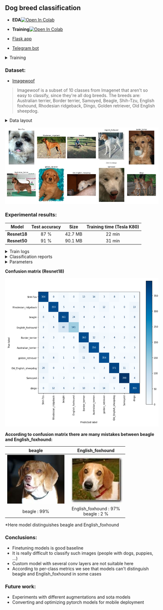 ## Dog breed classification

* **EDA**[![Open In Colab](https://colab.research.google.com/assets/colab-badge.svg)](https://colab.research.google.com/drive/1dZi19we1l71v7I2gcR8Kb4KS5wfEN-pU?usp=sharing)

* **Training**[![Open In Colab](https://colab.research.google.com/assets/colab-badge.svg)](https://colab.research.google.com/drive/19t7Z1DF7v0_HXelcu3mFrwxC5pvRTR-2?usp=sharing)

* [Flask app](flask/README.md)
* [Telegram bot](bot/README.md)

<details>
  <summary>Training</summary>



**Environment:**
```bash
https://github.com/adeshkin/classification_dogs.git 
cd classification_dogs
python3 -m venv ./venv
source venv/bin/activate
pip install -r scripts/requirements.txt
```

**Data preparation:**
```bash
cd data
bash download_data.sh
python3 prepare_data.py
```

**Training:**
```bash
cd scripts
python3 train.py /path/to/config
```
</details>


### Dataset: 
  * [Imagewoof](https://github.com/fastai/imagenette#imagewoof)
> Imagewoof is a subset of 10 classes from Imagenet that aren't so easy to classify, since they're all dog breeds. The breeds are: Australian terrier, Border terrier, Samoyed, Beagle, Shih-Tzu, English foxhound, Rhodesian ridgeback, Dingo, Golden retriever, Old English sheepdog. 

<details>
  <summary>Data layout</summary>

```
imagewoof2-160
    train
        n02086240
            ILSVRC2012_val_00000907.JPEG
            ...
        ...
        n02115641
    val
        n02086240
            ILSVRC2012_val_00002701.JPEG
            ...
        ...
        n02115641
```
</details>


![](images/classes.png)


### Experimental results:

| Model        | Test accuracy | Size    | Training time (Tesla K80) |
|--------------|:-------------:|---------|:-------------------------:|
| **Resnet18** |     87 %      | 42.7 MB |          22 min           |
| **Resnet50** |     91 %      | 90.1 MB |          31 min           |

<details>
  <summary>Train logs</summary>

![](images/train_logs.png)


</details>

<details>
  <summary>Classification reports</summary>

**Resnet18:**

![](images/report_resnet18.png)

**Resnet50:**

![](images/report_resnet50.png)

</details>

<details>
  <summary>Parameters</summary>

**data**: imagewoof2-160

**split**: 
* train: train1 - 80%, dev - 20 %
* test: val - 100%  

**# classes**: 10, **batch size**: 32,  **# epochs**: 20

**lr_scheduler.StepLR**: 
* step_size=10
* gamma=0.1

**Augmentations**: Resize(height=160, width=160), ShiftScaleRotate, HorizontalFlip, VerticalFlip, 
CoarseDropout, GaussNoise, RGBShift, RandomBrightnessContrast

<details>
  <summary>example</summary>

![](images/aug_images.png)

</details>

</details>

**Confusion matrix (Resnet18)**

![](images/conf_resnet18.png)

**According to confusion matrix there are many mistakes between beagle and English_foxhound:**

|                  beagle                  |             English_foxhound             |
|:----------------------------------------:|:----------------------------------------:|
|      ![](data/examples/beagle.JPEG)      | ![](data/examples/English_foxhound.JPEG) |
|               beagle : 99%               | English_foxhound : 97% <br/>beagle : 2 % |

*Here model distinguishes beagle and English_foxhound

### Conclusions:
* Finetuning models is good baseline 
* It is really difficult to classify such images (people with dogs, puppies, ...)
* Custom model with several conv layers are not suitable here
* According to per-class metrics we see that models can't distinguish beagle and English_foxhound in some cases 


### Future work:
* Experiments with different augmentations and sota models
* Converting and optimizing pytorch models for mobile deployment

